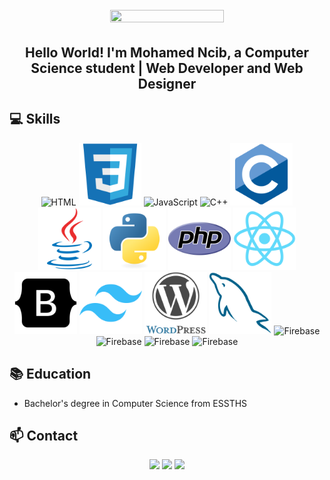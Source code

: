 # <p align="center"><img src="https://i.ibb.co/YPbL3Hy/hello-World.gif" width="60%" height="10%" align="center"></p>
<h2 align="center">Hello World! I'm Mohamed Ncib, a Computer Science student | Web Developer and Web Designer</h2>

## 💻 Skills

<div align="center">
  <img src="https://upload.wikimedia.org/wikipedia/commons/6/61/HTML5_logo_and_wordmark.svg" alt="HTML" width="100" height="100">
  <img src="https://raw.githubusercontent.com/devicons/devicon/master/icons/css3/css3-original.svg" alt="CSS" width="100" height="100">
  <img src="https://upload.wikimedia.org/wikipedia/commons/6/6a/JavaScript-logo.png" alt="JavaScript" width="100" height="100">
  <img src="https://raw.githubusercontent.com/isocpp/logos/master/cpp_logo.png" alt="C++" width="100" height="100">
  <img src="https://raw.githubusercontent.com/devicons/devicon/master/icons/c/c-original.svg" alt="C" width="100" height="100">
  <img src="https://raw.githubusercontent.com/devicons/devicon/master/icons/java/java-original.svg" alt="Java" width="100" height="100">
  <img src="https://raw.githubusercontent.com/devicons/devicon/master/icons/python/python-original.svg" alt="Python" width="100" height="100">
  <img src="https://raw.githubusercontent.com/devicons/devicon/master/icons/php/php-original.svg" alt="PHP" width="100" height="100">
  <img src="https://raw.githubusercontent.com/devicons/devicon/master/icons/react/react-original.svg" alt="React" width="100" height="100">
  <img src="https://raw.githubusercontent.com/devicons/devicon/master/icons/bootstrap/bootstrap-plain.svg" alt="Bootstrap" width="100" height="100">
  <img src="https://raw.githubusercontent.com/devicons/devicon/master/icons/tailwindcss/tailwindcss-plain.svg" alt="Tailwind CSS" width="100" height="100">
  <img src="https://raw.githubusercontent.com/devicons/devicon/master/icons/wordpress/wordpress-original.svg" alt="WordPress" width="100" height="100">
  <img src="https://raw.githubusercontent.com/devicons/devicon/master/icons/mysql/mysql-original.svg" alt="SQL" width="100" height="100">
  <img src="https://www.vectorlogo.zone/logos/firebase/firebase-icon.svg" alt="Firebase" width="100" height="100">
  <img src="https://www.vectorlogo.zone/logos/nodejs/nodejs-horizontal.svg" alt="Firebase" width="100" height="100">
  <img src="https://www.vectorlogo.zone/logos/expressjs/expressjs-icon.svg" alt="Firebase" width="100" height="100">
  <img src="https://www.vectorlogo.zone/logos/mongodb/mongodb-icon.svg" alt="Firebase" width="100" height="100">
  
</div>

## 📚 Education

- Bachelor's degree in Computer Science from ESSTHS

## 📫 Contact

<div align="center">
  <a href="https://twitter.com/Mohamed__ncib" target="_blank"><img src="https://img.shields.io/badge/Twitter-%231DA1F2?style=for-the-badge&logo=twitter&logoColor=white"></a>
  <a href="https://www.linkedin.com/in/mohamed-ncib-1b17b5224/" target="_blank"><img src="https://img.shields.io/badge/LinkedIn-%230077B5?style=for-the-badge&logo=linkedin&logoColor=white"></a>
  <a href="mailto:mohamedncib900@gmail.com" target="_blank"><img src="https://img.shields.io/badge/Email-%23D14836?style=for-the-badge&logo=mail.ru&logoColor=white"></a>
</div>
